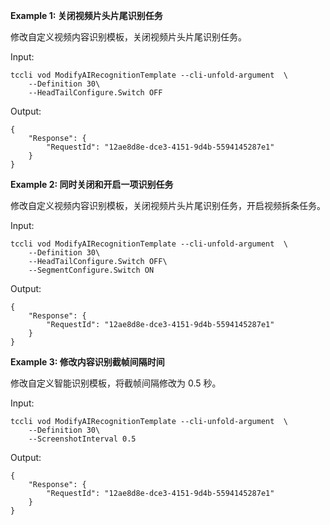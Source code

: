 **Example 1: 关闭视频片头片尾识别任务**

修改自定义视频内容识别模板，关闭视频片头片尾识别任务。

Input: 

```
tccli vod ModifyAIRecognitionTemplate --cli-unfold-argument  \
    --Definition 30\
    --HeadTailConfigure.Switch OFF
```

Output: 
```
{
    "Response": {
        "RequestId": "12ae8d8e-dce3-4151-9d4b-5594145287e1"
    }
}
```

**Example 2: 同时关闭和开启一项识别任务**

修改自定义视频内容识别模板，关闭视频片头片尾识别任务，开启视频拆条任务。

Input: 

```
tccli vod ModifyAIRecognitionTemplate --cli-unfold-argument  \
    --Definition 30\
    --HeadTailConfigure.Switch OFF\
    --SegmentConfigure.Switch ON
```

Output: 
```
{
    "Response": {
        "RequestId": "12ae8d8e-dce3-4151-9d4b-5594145287e1"
    }
}
```

**Example 3: 修改内容识别截帧间隔时间**

修改自定义智能识别模板，将截帧间隔修改为 0.5 秒。

Input: 

```
tccli vod ModifyAIRecognitionTemplate --cli-unfold-argument  \
    --Definition 30\
    --ScreenshotInterval 0.5
```

Output: 
```
{
    "Response": {
        "RequestId": "12ae8d8e-dce3-4151-9d4b-5594145287e1"
    }
}
```

